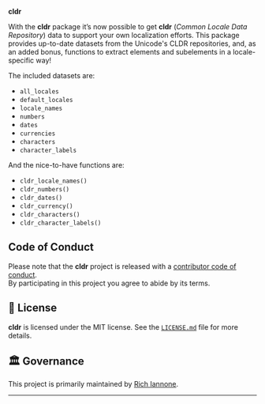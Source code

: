 **cldr**

With the **cldr** package it’s now possible to get **cldr** (*Common Locale
Data Repository*) data to support your own localization efforts. This package
provides up-to-date datasets from the Unicode's CLDR repositories, and, as an
added bonus, functions to extract elements and subelements in a locale-specific
way!

The included datasets are:

- `all_locales`
- `default_locales`
- `locale_names`
- `numbers`
- `dates`
- `currencies`
- `characters`
- `character_labels`

And the nice-to-have functions are:

- `cldr_locale_names()`
- `cldr_numbers()`
- `cldr_dates()`
- `cldr_currency()`
- `cldr_characters()`
- `cldr_character_labels()`

## Code of Conduct

Please note that the **cldr** project is released with a [contributor
code of
conduct](https://www.contributor-covenant.org/version/2/0/code_of_conduct/).<br>By
participating in this project you agree to abide by its terms.

## 📄 License

**cldr** is licensed under the MIT license.
See the [`LICENSE.md`](LICENSE.md) file for more details.

## 🏛️ Governance

This project is primarily maintained by [Rich Iannone](https://twitter.com/riannone).

<hr>

